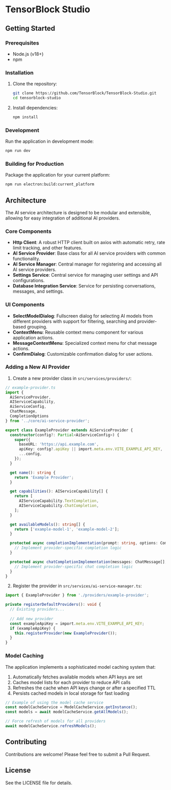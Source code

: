 # TensorBlock Studio

## Getting Started

### Prerequisites

- Node.js (v18+)
- npm

### Installation

1. Clone the repository:
   ```bash
   git clone https://github.com/TensorBlock/TensorBlock-Studio.git
   cd tensorblock-studio
   ```

2. Install dependencies:
   ```bash
   npm install
   ```

### Development

Run the application in development mode:

```bash
npm run dev
```

### Building for Production

Package the application for your current platform:

```bash
npm run electron:build:current_platform
```

## Architecture

The AI service architecture is designed to be modular and extensible, allowing for easy integration of additional AI providers.

### Core Components

- **Http Client**: A robust HTTP client built on axios with automatic retry, rate limit tracking, and other features.
- **AI Service Provider**: Base class for all AI service providers with common functionality.
- **AI Service Manager**: Central manager for registering and accessing all AI service providers.
- **Settings Service**: Central service for managing user settings and API configurations.
- **Database Integration Service**: Service for persisting conversations, messages, and settings.

### UI Components

- **SelectModelDialog**: Fullscreen dialog for selecting AI models from different providers with support for filtering, searching and provider-based grouping.
- **ContextMenu**: Reusable context menu component for various application actions.
- **MessageContextMenu**: Specialized context menu for chat message actions.
- **ConfirmDialog**: Customizable confirmation dialog for user actions.

### Adding a New AI Provider

1. Create a new provider class in `src/services/providers/`:

```typescript
// example-provider.ts
import { 
  AiServiceProvider, 
  AIServiceCapability, 
  AiServiceConfig, 
  ChatMessage, 
  CompletionOptions 
} from '../core/ai-service-provider';

export class ExampleProvider extends AiServiceProvider {
  constructor(config?: Partial<AiServiceConfig>) {
    super({
      baseURL: 'https://api.example.com',
      apiKey: config?.apiKey || import.meta.env.VITE_EXAMPLE_API_KEY,
      ...config,
    });
  }

  get name(): string {
    return 'Example Provider';
  }

  get capabilities(): AIServiceCapability[] {
    return [
      AIServiceCapability.TextCompletion,
      AIServiceCapability.ChatCompletion,
    ];
  }

  get availableModels(): string[] {
    return ['example-model-1', 'example-model-2'];
  }

  protected async completionImplementation(prompt: string, options: CompletionOptions): Promise<string> {
    // Implement provider-specific completion logic
  }

  protected async chatCompletionImplementation(messages: ChatMessage[], options: CompletionOptions): Promise<ChatMessage> {
    // Implement provider-specific chat completion logic
  }
}
```

2. Register the provider in `src/services/ai-service-manager.ts`:

```typescript
import { ExampleProvider } from './providers/example-provider';

private registerDefaultProviders(): void {
  // Existing providers...
  
  // Add new provider
  const exampleApiKey = import.meta.env.VITE_EXAMPLE_API_KEY;
  if (exampleApiKey) {
    this.registerProvider(new ExampleProvider());
  }
}
```

### Model Caching

The application implements a sophisticated model caching system that:

1. Automatically fetches available models when API keys are set
2. Caches model lists for each provider to reduce API calls
3. Refreshes the cache when API keys change or after a specified TTL
4. Persists cached models in local storage for fast loading

```typescript
// Example of using the model cache service
const modelCacheService = ModelCacheService.getInstance();
const models = await modelCacheService.getAllModels();

// Force refresh of models for all providers
await modelCacheService.refreshModels();
```

## Contributing

Contributions are welcome! Please feel free to submit a Pull Request.

## License

See the LICENSE file for details. 